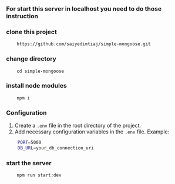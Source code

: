 ### For start this server in localhost you need to do those instruction

### clone this project

```shall
    https://github.com/saiyedimtiaj/simple-mongoose.git
```

### change directory

```shall
    cd simple-mongoose
```

### install node modules

```shall
    npm i
```

### Configuration

1. Create a `.env` file in the root directory of the project.
2. Add necessary configuration variables in the `.env` file.
   Example:
   ```bash
    PORT=5000
    DB_URL=your_db_connection_uri
   ```

### start the server

```shall
    npm run start:dev
```
